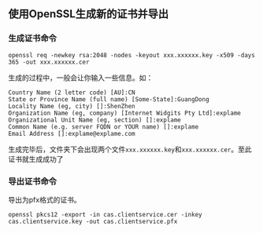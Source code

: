 ## 使用OpenSSL生成新的证书并导出

### 生成证书命令

```
openssl req -newkey rsa:2048 -nodes -keyout xxx.xxxxxx.key -x509 -days 365 -out xxx.xxxxxx.cer
```

生成的过程中，一般会让你输入一些信息。如：  
```
Country Name (2 letter code) [AU]:CN
State or Province Name (full name) [Some-State]:GuangDong
Locality Name (eg, city) []:ShenZhen
Organization Name (eg, company) [Internet Widgits Pty Ltd]:explame
Organizational Unit Name (eg, section) []:explame
Common Name (e.g. server FQDN or YOUR name) []:explame
Email Address []:explame@explame.com
```
生成完毕后，文件夹下会出现两个文件`xxx.xxxxxx.key`和`xxx.xxxxxx.cer`。至此证书就生成成功了

### 导出证书命令

导出为pfx格式的证书。
```
openssl pkcs12 -export -in cas.clientservice.cer -inkey cas.clientservice.key -out cas.clientservice.pfx
```

